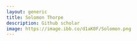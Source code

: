 ```yaml
---
layout: generic
title: Solomon Thorpe
description: Github scholar
image: https://image.ibb.co/d1aK0F/Solomon.png
---
```

